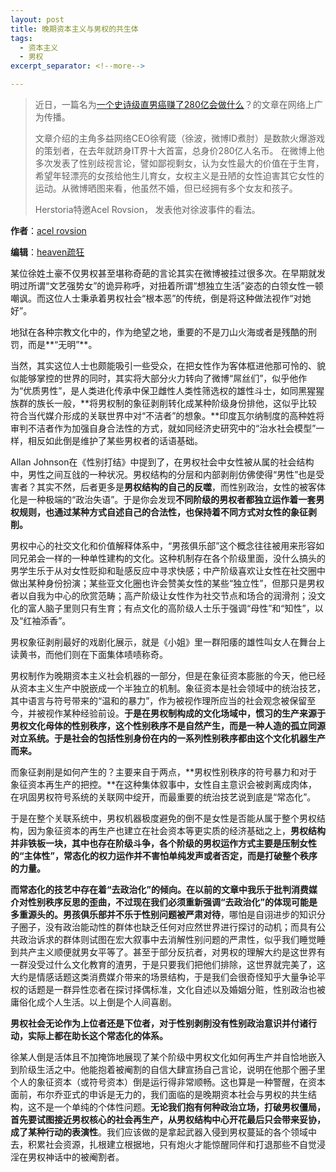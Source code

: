 ```yaml
---
layout: post
title: 晚期资本主义与男权的共生体
tags:
  - 资本主义
  - 男权
excerpt_separator: <!--more-->

---
```


> 近日，一篇名为[一个史诗级直男癌赚了280亿会做什么](https://mp.weixin.qq.com/s?__biz=MzIxMjgxMDAwOA==&mid=2247483698&idx=1&sn=8eee488a57f571bfe573d6e1ba7eb037&chksm=97412145a036a853bacc757db80997ddb28ea70da81e274753f3b18d24701969a368d7b69595&mpshare=1&scene=21&srcid=0919elSpplLITqquQCOMD0kO#wechat_redirect)？的文章在网络上广为传播。
> 
> 文章介绍的主角多益网络CEO徐宥箴（徐波，微博ID煮肘）是数款火爆游戏的策划者，在去年就跻身IT界十大首富，总身价280亿人名币。 在微博上他多次发表了性别歧视言论，譬如鄙视剩女，认为女性最大的价值在于生育，希望年轻漂亮的女孩给他生儿育女，女权主义是丑陋的女性迫害其它女性的运动。从微博晒图来看，他虽然不婚，但已经拥有多个女友和孩子。
>
> Herstoria特邀Acel Rovsion， 发表他对徐波事件的看法。

**作者**：[acel rovsion](https://www.zhihu.com/people/acel-rovsion)

**编辑**：[heaven疏狂](https://www.zhihu.com/people/heavenshu-kuang) 

某位徐姓土豪不仅男权甚至堪称奇葩的言论其实在微博被挂过很多次。在早期就发明过所谓“文艺强势女”的诡异称呼，对扭着所谓“想独立生活”姿态的白领女性一顿嘲讽。而这位人士秉承着男权社会“根本恶”的传统，倒是将这种做法视作“对她好”。

地狱在各种宗教文化中的，作为绝望之地，重要的不是刀山火海或者是残酷的刑罚，而是**“无明”**。

<!--more-->

当然，其实这位人士也颇能吸引一些受众，在把女性作为客体框进他那可怜的、貌似能够掌控的世界的同时，其实将大部分火力转向了微博“屌丝们”，似乎他作为“优质男性”，是人类进化传承中保卫雌性人类性筛选权的雄性斗士，如同黑猩猩族群的族长一般，**将男权制的象征剥削转化成某种阶级身份排他，这似乎比较符合当代媒介形成的关联世界中对“不洁者”的想象。**印度瓦尔纳制度的高种姓将审判不洁者作为加强自身合法性的方式，就如同经济史研究中的“治水社会模型”一样，相反如此倒是维护了某些男权者的话语基础。

Allan Johnson在《性别打结》中提到了，在男权社会中女性被从属的社会结构中，男性之间互戗的一种状况。男权结构的分层和内部剥削仿佛使得“男性”也是受害者？其实不然，后者更多是**男权结构的自己的反噬**，而性别政治，女性的被客体化是一种极端的“政治失语”。于是你会发现**不同阶级的男权者都独立运作着一套男权规则，也通过某种方式自述自己的合法性，也保持着不同方式对女性的象征剥削。**

男权中心的社交文化和价值解释体系中，“男孩俱乐部”这个概念往往被用来形容如同兄弟会一样的一种单性建构的文化。这种机制存在各个阶级里面，没什么搞头的男学生乐于从对女性贬抑和耻感反应中寻求快感；中产阶级喜欢让女性在社交圈中做出某种身份扮演；某些亚文化圈也许会赞美女性的某些“独立性”，但那只是男权者以自我为中心的欣赏范畴；高产阶级让女性作为社交节点和场合的润滑剂；没文化的富人脑子里则只有生育；有点文化的高阶级人士乐于强调“母性”和“知性”，以及“红袖添香”。

男权象征剥削最好的戏剧化展示，就是《小姐》里一群阳痿的雄性叫女人在舞台上读黄书，而他们则在下面集体啧啧称奇。

男权制作为晚期资本主义社会机器的一部分，但是在象征资本膨胀的今天，他已经从资本主义生产中脱嵌成一个半独立的机制。象征资本是社会领域中的统治技艺，其中语言与符号带来的“温和的暴力”，作为被视作理所应当的社会观念被保留至今，并被视作某种经验前设。**于是在男权制构成的文化场域中，惯习的生产来源于男权文化母体的性别秩序，这个性别秩序不是自然产生，而是一种人造的孤立同源对立系统。于是社会的包括性别身份在内的一系列性别秩序都由这个文化机器生产而来。**

而象征剥削是如何产生的？主要来自于两点，**男权性别秩序的符号暴力和对于象征资本再生产的把控。**在这种集体叙事中，女性自主意识会被剥离成肉体，在巩固男权符号系统的关联网中绽开，而最重要的统治技艺说到底是“常态化”。

于是在整个关联系统中，男权机器极度避免的倒不是女性是否能从属于整个男权结构，因为象征资本的再生产也建立在社会资本等更实质的经济基础之上，**男权结构并非铁板一块，其中也存在阶级斗争，各个阶级的男权运作方式主要是压制女性的“主体性”，常态化的权力运作并不害怕单纯发声或者否定，而是打破整个秩序的力量。**

**而常态化的技艺中存在着“去政治化”的倾向。**在以前的文章中我乐于批判消费媒介对性别秩序反思的歪曲，不过现在我们必须重新强调**“去政治化”的体现可能是多重源头的。男孩俱乐部并不乐于性别问题被严肃对待**，哪怕是自诩进步的知识分子圈子，没有政治能动性的群体也缺乏任何对应然世界进行探讨的动机；而具有公共政治诉求的群体则试图在宏大叙事中去消解性别问题的严肃性，似乎我们睡觉睡到共产主义顺便就男女平等了。甚至于部分反抗者，对男权的理解大约是这世界有一群没受过什么文化教育的渣男，于是只要我们把他们排除，这世界就完美了，这大约是情感话题这类消费媒介带来的场景结构，于是我们会很奇怪知乎大量争论平权的话题是一群异性恋者在探讨择偶标准，文化自述以及婚姻分赃，性别政治也被庸俗化成个人生活。以上倒是个人间喜剧。

**男权社会无论作为上位者还是下位者，对于性别剥削没有性别政治意识并付诸行动，实际上都在助长这个常态化的体系。**

徐某人倒是活体且不加掩饰地展现了某个阶级中男权文化如何再生产并自恰地嵌入到阶级生活之中。他能抱着被阉割的自信大肆宣扬自己言论，说明在他那个圈子里个人的象征资本（或符号资本）倒是运行得非常顺畅。这也算是一种警醒，在资本面前，布尔乔亚式的申诉是无力的，我们面临的是晚期资本社会与男权的共生结构，这不是一个单纯的个体性问题。**无论我们抱有何种政治立场，打破男权僵局，首先要试图接近男权核心的社会再生产，从男权结构中心开花最后只会带来妥协，成了某种行动的表演性**。我们应该做的是拿起武器入侵到男权蔓延的各个领域中去，积累社会资源，扎根建立根据地，只有炮火才能惊醒同伴和打退那些不自觉浸淫在男权神话中的被阉割者。